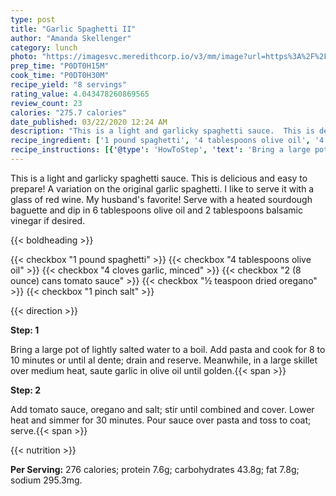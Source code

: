 ```yaml
---
type: post
title: "Garlic Spaghetti II"
author: "Amanda Skellenger"
category: lunch
photo: "https://imagesvc.meredithcorp.io/v3/mm/image?url=https%3A%2F%2Fimages.media-allrecipes.com%2Fuserphotos%2F248043.jpg"
prep_time: "P0DT0H15M"
cook_time: "P0DT0H30M"
recipe_yield: "8 servings"
rating_value: 4.043478260869565
review_count: 23
calories: "275.7 calories"
date_published: 03/22/2020 12:24 AM
description: "This is a light and garlicky spaghetti sauce.  This is delicious and easy to prepare!  A variation on the original garlic spaghetti.  I like to serve it with a glass of red wine.  My husband's favorite! Serve with a heated sourdough baguette and dip in 6 tablespoons olive oil and 2 tablespoons balsamic vinegar if desired."
recipe_ingredient: ['1 pound spaghetti', '4 tablespoons olive oil', '4 cloves garlic, minced', '2 (8 ounce) cans tomato sauce', '½ teaspoon dried oregano', '1 pinch salt']
recipe_instructions: [{'@type': 'HowToStep', 'text': 'Bring a large pot of lightly salted water to a boil. Add pasta and cook for 8 to 10 minutes or until al dente; drain and reserve. Meanwhile, in a large skillet over medium heat, saute garlic in olive oil until golden.\n'}, {'@type': 'HowToStep', 'text': 'Add tomato sauce, oregano and salt; stir until combined and cover. Lower heat and simmer for 30 minutes. Pour sauce over pasta and toss to coat; serve.\n'}]
---
```


This is a light and garlicky spaghetti sauce.  This is delicious and easy to prepare!  A variation on the original garlic spaghetti.  I like to serve it with a glass of red wine.  My husband's favorite! Serve with a heated sourdough baguette and dip in 6 tablespoons olive oil and 2 tablespoons balsamic vinegar if desired. 

{{< boldheading >}}

{{< checkbox "1 pound spaghetti" >}}
{{< checkbox "4 tablespoons olive oil" >}}
{{< checkbox "4 cloves garlic, minced" >}}
{{< checkbox "2 (8 ounce) cans tomato sauce" >}}
{{< checkbox "½ teaspoon dried oregano" >}}
{{< checkbox "1 pinch salt" >}}


{{< direction >}}

**Step: 1**

Bring a large pot of lightly salted water to a boil. Add pasta and cook for 8 to 10 minutes or until al dente; drain and reserve. Meanwhile, in a large skillet over medium heat, saute garlic in olive oil until golden.{{< span >}}

**Step: 2**

Add tomato sauce, oregano and salt; stir until combined and cover. Lower heat and simmer for 30 minutes. Pour sauce over pasta and toss to coat; serve.{{< span >}}

{{< nutrition >}}

**Per Serving:** 276 calories; protein 7.6g; carbohydrates 43.8g; fat 7.8g; sodium 295.3mg.